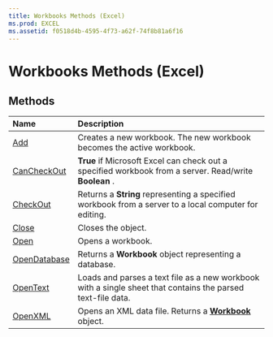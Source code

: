 ```yaml
---
title: Workbooks Methods (Excel)
ms.prod: EXCEL
ms.assetid: f0518d4b-4595-4f73-a62f-74f8b81a6f16
---
```



# Workbooks Methods (Excel)

## Methods



|**Name**|**Description**|
|:-----|:-----|
|[Add](workbooks-add-method-excel.md)|Creates a new workbook. The new workbook becomes the active workbook.|
|[CanCheckOut](workbooks-cancheckout-method-excel.md)| **True** if Microsoft Excel can check out a specified workbook from a server. Read/write **Boolean** .|
|[CheckOut](workbooks-checkout-method-excel.md)|Returns a  **String** representing a specified workbook from a server to a local computer for editing.|
|[Close](workbooks-close-method-excel.md)|Closes the object.|
|[Open](workbooks-open-method-excel.md)|Opens a workbook.|
|[OpenDatabase](workbooks-opendatabase-method-excel.md)|Returns a  **Workbook** object representing a database.|
|[OpenText](workbooks-opentext-method-excel.md)|Loads and parses a text file as a new workbook with a single sheet that contains the parsed text-file data.|
|[OpenXML](workbooks-openxml-method-excel.md)|Opens an XML data file. Returns a  **[Workbook](workbook-object-excel.md)** object.|

